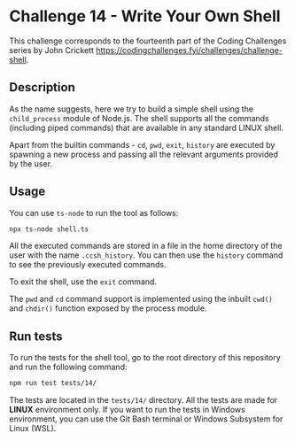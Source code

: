 # Challenge 14 - Write Your Own Shell

This challenge corresponds to the fourteenth part of the Coding Challenges series by John Crickett https://codingchallenges.fyi/challenges/challenge-shell.

## Description

As the name suggests, here we try to build a simple shell using the `child_process` module of Node.js.
The shell supports all the commands (including piped commands) that are available in any standard LINUX shell.

Apart from the builtin commands - `cd`, `pwd`, `exit`, `history` are executed by spawning a new process and passing all the relevant arguments provided by the user.

## Usage

You can use `ts-node` to run the tool as follows:

```bash
npx ts-node shell.ts
```

All the executed commands are stored in a file in the home directory of the user with the name `.ccsh_history`. You can then use the `history` command to see the previously executed commands.

To exit the shell, use the `exit` command.

The `pwd` and `cd` command support is implemented using the inbuilt `cwd()` and `chdir()` function exposed by the process module.

## Run tests

To run the tests for the shell tool, go to the root directory of this repository and run the following command:

```bash
npm run test tests/14/
```

The tests are located in the `tests/14/` directory. All the tests are made for **LINUX** environment only. If you want to run the tests in Windows environment, you can use the Git Bash terminal or Windows Subsystem for Linux (WSL).
